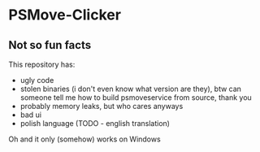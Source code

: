 # PSMove-Clicker
 
## Not so fun facts

This repository has:

- ugly code
- stolen binaries (i don't even know what version are they), btw can someone tell me how to build psmoveservice from source, thank you
- probably memory leaks, but who cares anyways
- bad ui
- polish language (TODO - english translation)

Oh and it only (somehow) works on Windows
